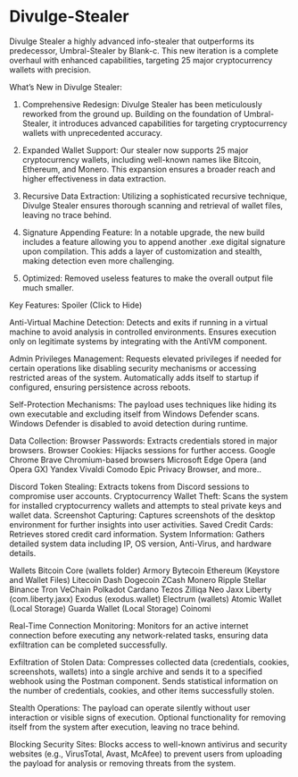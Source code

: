 # Divulge-Stealer
Divulge Stealer a highly advanced info-stealer that outperforms its predecessor, Umbral-Stealer by Blank-c. This new iteration is a complete overhaul with enhanced capabilities, targeting 25 major cryptocurrency wallets with precision.

What’s New in Divulge Stealer:
1. Comprehensive Redesign: Divulge Stealer has been meticulously reworked from the ground up. Building on the foundation of Umbral-Stealer, it introduces advanced capabilities for targeting cryptocurrency wallets with unprecedented accuracy.

2. Expanded Wallet Support: Our stealer now supports 25 major cryptocurrency wallets, including well-known names like Bitcoin, Ethereum, and Monero. This expansion ensures a broader reach and higher effectiveness in data extraction.

3. Recursive Data Extraction: Utilizing a sophisticated recursive technique, Divulge Stealer ensures thorough scanning and retrieval of wallet files, leaving no trace behind.

4. Signature Appending Feature: In a notable upgrade, the new build includes a feature allowing you to append another .exe digital signature upon compilation. This adds a layer of customization and stealth, making detection even more challenging.

5. Optimized: Removed useless features to make the overall output file much smaller.

Key Features:
Spoiler (Click to Hide)

Anti-Virtual Machine Detection:
Detects and exits if running in a virtual machine to avoid analysis in controlled environments.
Ensures execution only on legitimate systems by integrating with the AntiVM component.

Admin Privileges Management:
Requests elevated privileges if needed for certain operations like disabling security mechanisms or accessing restricted areas of the system.
Automatically adds itself to startup if configured, ensuring persistence across reboots.

Self-Protection Mechanisms:
The payload uses techniques like hiding its own executable and excluding itself from Windows Defender scans.
Windows Defender is disabled to avoid detection during runtime.

Data Collection:
Browser Passwords: Extracts credentials stored in major browsers.
Browser Cookies: Hijacks sessions for further access.
Google Chrome
Brave
Chromium-based browsers
Microsoft Edge
Opera (and Opera GX)
Yandex
Vivaldi
Comodo
Epic Privacy Browser, and more..

Discord Token Stealing: Extracts tokens from Discord sessions to compromise user accounts.
Cryptocurrency Wallet Theft: Scans the system for installed cryptocurrency wallets and attempts to steal private keys and wallet data.
Screenshot Capturing: Captures screenshots of the desktop environment for further insights into user activities.
Saved Credit Cards: Retrieves stored credit card information.
System Information: Gathers detailed system data including IP, OS version, Anti-Virus, and hardware details.




Wallets
Bitcoin Core (wallets folder)
Armory
Bytecoin
Ethereum (Keystore and Wallet Files)
Litecoin
Dash
Dogecoin
ZCash
Monero
Ripple
Stellar
Binance
Tron
VeChain
Polkadot
Cardano
Tezos
Zilliqa
Neo
Jaxx Liberty (com.liberty.jaxx)
Exodus (exodus.wallet)
Electrum (wallets)
Atomic Wallet (Local Storage)
Guarda Wallet (Local Storage)
Coinomi

Real-Time Connection Monitoring:
Monitors for an active internet connection before executing any network-related tasks, ensuring data exfiltration can be completed successfully.

Exfiltration of Stolen Data:
Compresses collected data (credentials, cookies, screenshots, wallets) into a single archive and sends it to a specified webhook using the Postman component.
Sends statistical information on the number of credentials, cookies, and other items successfully stolen.

Stealth Operations:
The payload can operate silently without user interaction or visible signs of execution.
Optional functionality for removing itself from the system after execution, leaving no trace behind.

Blocking Security Sites:
Blocks access to well-known antivirus and security websites (e.g., VirusTotal, Avast, McAfee) to prevent users from uploading the payload for analysis or removing threats from the system.
